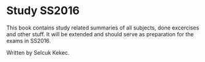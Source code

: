 # Study SS2016

This book contains study related summaries of all subjects, done excercises and other stuff. It will be extended and should serve as preparation for the exams in SS2016.

Written by Selcuk Kekec.
